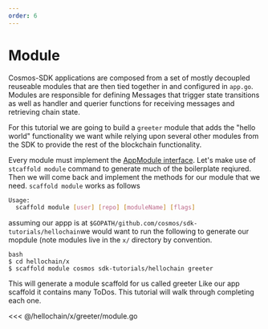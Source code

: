 ```yaml
---
order: 6
---
```


# Module

Cosmos-SDK applications are composed from a set of mostly decoupled reuseable
modules that are then tied together in and configured in `app.go`. Modules are
responsible for defining Messages that trigger state transitions as well as
handler and querier functions for receiving messages and retrieving chain
state.

For this tutorial we are going to build a `greeter` module that adds the "hello
world" functionality we want while relying upon several other modules from the
SDK to provide the rest of the blockchain functionality.

Every module must implement the [AppModule
interface](https://github.com/cosmos/cosmos-sdk/blob/master/types/module/module.go#L130).
Let's make use of `stcaffold module` command to generate much of the boilerplate reqiured.
Then we will come back and implement the methods for our module that we need.
`scaffold module` works as follows
```bash
Usage:
  scaffold module [user] [repo] [moduleName] [flags]
  ````

  assuming our appp is at `$GOPATH/github.com/cosmos/sdk-tutorials/hellochain`we would want to run the following to generate our mopdule (note modules live in the `x/` directory by convention.
  ```
  bash
  $ cd hellochain/x
  $ scaffold module cosmos sdk-tutorials/hellochain greeter
  ```
  This will generate a module scaffold for us called greeter Like our app scaffold it contains many ToDos. This tutorial will walk through completing each one.

<<< @/hellochain/x/greeter/module.go
